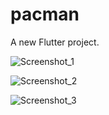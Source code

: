 # pacman

A new Flutter project.

![Screenshot_1](https://user-images.githubusercontent.com/50890978/123851605-10de8280-d924-11eb-882c-c3a8fdd9a59a.png)

![Screenshot_2](https://user-images.githubusercontent.com/50890978/123851621-15a33680-d924-11eb-8ee0-f176c73204ff.png)

![Screenshot_3](https://user-images.githubusercontent.com/50890978/123851632-1936bd80-d924-11eb-9c2f-86ce96f5ffb0.png)
